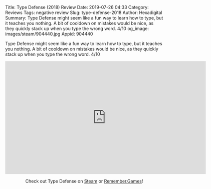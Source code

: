 Title: Type Defense (2018) Review
Date: 2019-07-26 04:33
Category: Reviews
Tags: negative review
Slug: type-defense-2018
Author: Hexadigital
Summary: Type Defense might seem like a fun way to learn how to type, but it teaches you nothing. A bit of cooldown on mistakes would be nice, as they quickly stack up when you type the wrong word. 4/10
og_image: images/steam/904440.jpg
Appid: 904440

Type Defense might seem like a fun way to learn how to type, but it teaches you nothing. A bit of cooldown on mistakes would be nice, as they quickly stack up when you type the wrong word. 4/10

<center><iframe src="https://www.youtube.com/embed/6GYBTfKXXCk?feature=oembed" allow="accelerometer; autoplay; encrypted-media; gyroscope; picture-in-picture" width="640" height="360" frameborder="0"></iframe>

Check out Type Defense on [Steam](https://store.steampowered.com/app/904440/?curator_clanid=34633900) or [Remember.Games](https://remember.games/game/6017/)!</center>
